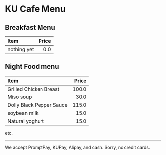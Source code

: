 # KU Cafe Menu

## Breakfast Menu

| Item                                   | Price |
|:---------------------------------------|------:|
| nothing yet                            |  0.0  |

## Night Food menu
| Item                                   | Price |
|:---------------------------------------|------:|
|Grilled Chicken Breast                  | 100.0 |
| Miso soup                              | 30.0  |
| Dolly Black Pepper Sauce               | 115.0 |
| soybean milk                           | 15.0  | 
| Natural yoghurt                        | 15.0  |


etc.

---

We accept PromptPay, KUPay, Alipay, and cash. Sorry, no credit cards.
